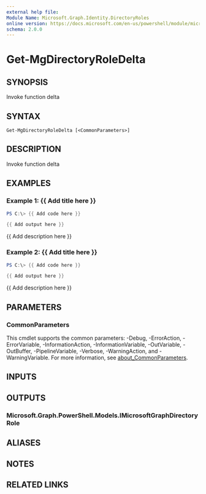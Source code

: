 ```yaml
---
external help file:
Module Name: Microsoft.Graph.Identity.DirectoryRoles
online version: https://docs.microsoft.com/en-us/powershell/module/microsoft.graph.identity.directoryroles/get-mgdirectoryroledelta
schema: 2.0.0
---
```


# Get-MgDirectoryRoleDelta

## SYNOPSIS
Invoke function delta

## SYNTAX

```
Get-MgDirectoryRoleDelta [<CommonParameters>]
```

## DESCRIPTION
Invoke function delta

## EXAMPLES

### Example 1: {{ Add title here }}
```powershell
PS C:\> {{ Add code here }}

{{ Add output here }}
```

{{ Add description here }}

### Example 2: {{ Add title here }}
```powershell
PS C:\> {{ Add code here }}

{{ Add output here }}
```

{{ Add description here }}

## PARAMETERS

### CommonParameters
This cmdlet supports the common parameters: -Debug, -ErrorAction, -ErrorVariable, -InformationAction, -InformationVariable, -OutVariable, -OutBuffer, -PipelineVariable, -Verbose, -WarningAction, and -WarningVariable. For more information, see [about_CommonParameters](http://go.microsoft.com/fwlink/?LinkID=113216).

## INPUTS

## OUTPUTS

### Microsoft.Graph.PowerShell.Models.IMicrosoftGraphDirectoryRole

## ALIASES

## NOTES

## RELATED LINKS


